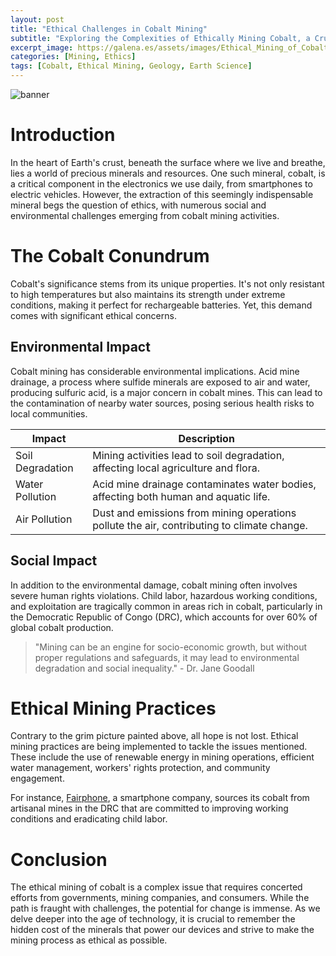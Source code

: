 ```yaml
---
layout: post
title: "Ethical Challenges in Cobalt Mining"
subtitle: "Exploring the Complexities of Ethically Mining Cobalt, a Crucial Mineral"
excerpt_image: https://galena.es/assets/images/Ethical_Mining_of_Cobalt.png
categories: [Mining, Ethics]
tags: [Cobalt, Ethical Mining, Geology, Earth Science]
---
```


![banner](https://galena.es/assets/images/Ethical_Mining_of_Cobalt.png "An infographic illustrating the ethical challenges of cobalt mining, featuring images of cobalt ore, mining sites, and statistics on environmental and social impacts, aimed at geology enthusiasts and educators.")

# Introduction

In the heart of Earth's crust, beneath the surface where we live and breathe, lies a world of precious minerals and resources. One such mineral, cobalt, is a critical component in the electronics we use daily, from smartphones to electric vehicles. However, the extraction of this seemingly indispensable mineral begs the question of ethics, with numerous social and environmental challenges emerging from cobalt mining activities.

# The Cobalt Conundrum 

Cobalt's significance stems from its unique properties. It's not only resistant to high temperatures but also maintains its strength under extreme conditions, making it perfect for rechargeable batteries. Yet, this demand comes with significant ethical concerns.

## Environmental Impact

Cobalt mining has considerable environmental implications. Acid mine drainage, a process where sulfide minerals are exposed to air and water, producing sulfuric acid, is a major concern in cobalt mines. This can lead to the contamination of nearby water sources, posing serious health risks to local communities.

| Impact | Description |
| ------ | ----------- |
| Soil Degradation | Mining activities lead to soil degradation, affecting local agriculture and flora. |
| Water Pollution | Acid mine drainage contaminates water bodies, affecting both human and aquatic life. |
| Air Pollution | Dust and emissions from mining operations pollute the air, contributing to climate change. |

## Social Impact

In addition to the environmental damage, cobalt mining often involves severe human rights violations. Child labor, hazardous working conditions, and exploitation are tragically common in areas rich in cobalt, particularly in the Democratic Republic of Congo (DRC), which accounts for over 60% of global cobalt production.

> "Mining can be an engine for socio-economic growth, but without proper regulations and safeguards, it may lead to environmental degradation and social inequality." - Dr. Jane Goodall

# Ethical Mining Practices

Contrary to the grim picture painted above, all hope is not lost. Ethical mining practices are being implemented to tackle the issues mentioned. These include the use of renewable energy in mining operations, efficient water management, workers' rights protection, and community engagement.

For instance, [Fairphone](https://www.fairphone.com/en/), a smartphone company, sources its cobalt from artisanal mines in the DRC that are committed to improving working conditions and eradicating child labor.

# Conclusion

The ethical mining of cobalt is a complex issue that requires concerted efforts from governments, mining companies, and consumers. While the path is fraught with challenges, the potential for change is immense. As we delve deeper into the age of technology, it is crucial to remember the hidden cost of the minerals that power our devices and strive to make the mining process as ethical as possible.